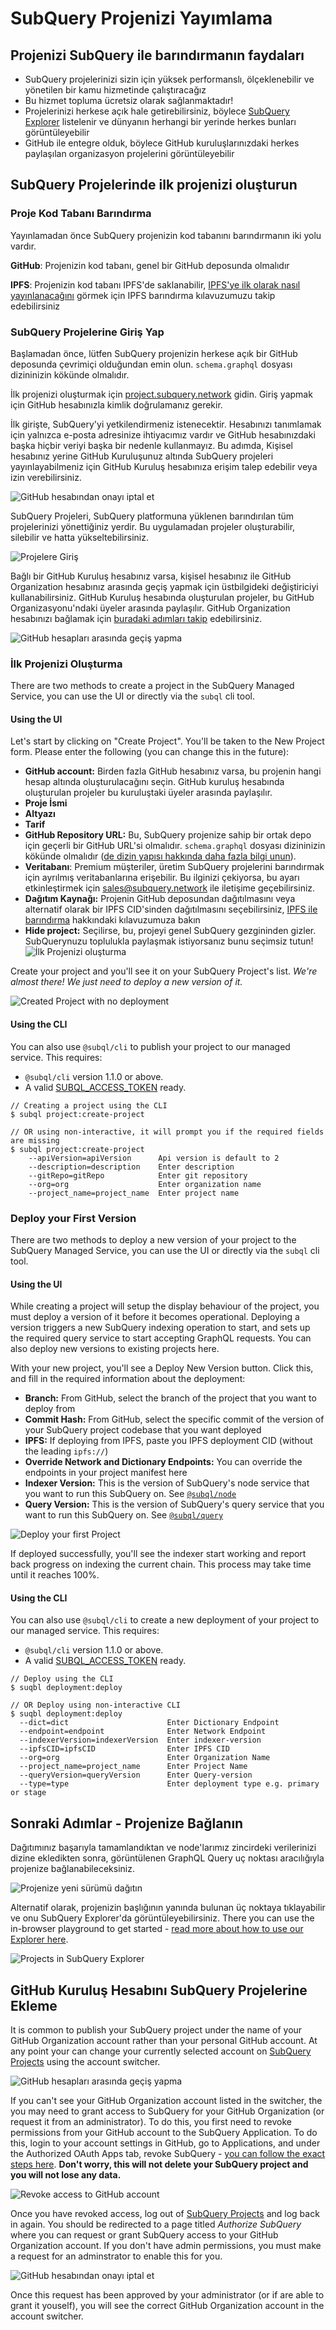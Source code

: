 # SubQuery Projenizi Yayımlama

## Projenizi SubQuery ile barındırmanın faydaları

- SubQuery projelerinizi sizin için yüksek performanslı, ölçeklenebilir ve yönetilen bir kamu hizmetinde çalıştıracağız
- Bu hizmet topluma ücretsiz olarak sağlanmaktadır!
- Projelerinizi herkese açık hale getirebilirsiniz, böylece [SubQuery Explorer](https://explorer.subquery.network) listelenir ve dünyanın herhangi bir yerinde herkes bunları görüntüleyebilir
- GitHub ile entegre olduk, böylece GitHub kuruluşlarınızdaki herkes paylaşılan organizasyon projelerini görüntüleyebilir

## SubQuery Projelerinde ilk projenizi oluşturun

### Proje Kod Tabanı Barındırma

Yayınlamadan önce SubQuery projenizin kod tabanını barındırmanın iki yolu vardır.

**GitHub**: Projenizin kod tabanı, genel bir GitHub deposunda olmalıdır

**IPFS**: Projenizin kod tabanı IPFS'de saklanabilir, [IPFS'ye ilk olarak nasıl yayınlanacağını](ipfs.md) görmek için IPFS barındırma kılavuzumuzu takip edebilirsiniz

### SubQuery Projelerine Giriş Yap

Başlamadan önce, lütfen SubQuery projenizin herkese açık bir GitHub deposunda çevrimiçi olduğundan emin olun. `schema.graphql` dosyası dizininizin kökünde olmalıdır.

İlk projenizi oluşturmak için [project.subquery.network](https://project.subquery.network) gidin. Giriş yapmak için GitHub hesabınızla kimlik doğrulamanız gerekir.

İlk girişte, SubQuery'yi yetkilendirmeniz istenecektir. Hesabınızı tanımlamak için yalnızca e-posta adresinize ihtiyacımız vardır ve GitHub hesabınızdaki başka hiçbir veriyi başka bir nedenle kullanmayız. Bu adımda, Kişisel hesabınız yerine GitHub Kuruluşunuz altında SubQuery projeleri yayınlayabilmeniz için GitHub Kuruluş hesabınıza erişim talep edebilir veya izin verebilirsiniz.

![GitHub hesabından onayı iptal et](/assets/img/project_auth_request.png)

SubQuery Projeleri, SubQuery platformuna yüklenen barındırılan tüm projelerinizi yönettiğiniz yerdir. Bu uygulamadan projeler oluşturabilir, silebilir ve hatta yükseltebilirsiniz.

![Projelere Giriş](/assets/img/projects-dashboard.png)

Bağlı bir GitHub Kuruluş hesabınız varsa, kişisel hesabınız ile GitHub Organization hesabınız arasında geçiş yapmak için üstbilgideki değiştiriciyi kullanabilirsiniz. GitHub Kuruluş hesabında oluşturulan projeler, bu GitHub Organizasyonu'ndaki üyeler arasında paylaşılır. GitHub Organization hesabınızı bağlamak için [buradaki adımları takip](#add-github-organization-account-to-subquery-projects) edebilirsiniz.

![GitHub hesapları arasında geçiş yapma](/assets/img/projects-account-switcher.png)

### İlk Projenizi Oluşturma

There are two methods to create a project in the SubQuery Managed Service, you can use the UI or directly via the `subql` cli tool.

#### Using the UI

Let's start by clicking on "Create Project". You'll be taken to the New Project form. Please enter the following (you can change this in the future):

- **GitHub account:** Birden fazla GitHub hesabınız varsa, bu projenin hangi hesap altında oluşturulacağını seçin. GitHub kuruluş hesabında oluşturulan projeler bu kuruluştaki üyeler arasında paylaşılır.
- **Proje İsmi**
- **Altyazı**
- **Tarif**
- **GitHub Repository URL:** Bu, SubQuery projenize sahip bir ortak depo için geçerli bir GitHub URL'si olmalıdır. `schema.graphql` dosyası dizininizin kökünde olmalıdır ([de dizin yapısı hakkında daha fazla bilgi unun](../create/introduction.md#directory-structure)).
- **Veritabanı**: Premium müşteriler, üretim SubQuery projelerini barındırmak için ayrılmış veritabanlarına erişebilir. Bu ilginizi çekiyorsa, bu ayarı etkinleştirmek için [sales@subquery.network](mailto:sales@subquery.network) ile iletişime geçebilirsiniz.
- **Dağıtım Kaynağı:** Projenin GitHub deposundan dağıtılmasını veya alternatif olarak bir IPFS CID'sinden dağıtılmasını seçebilirsiniz, [IPFS ile barındırma](ipfs.md) hakkındaki kılavuzumuza bakın
- **Hide project:** Seçilirse, bu, projeyi genel SubQuery gezgininden gizler. SubQuerynuzu toplulukla paylaşmak istiyorsanız bunu seçimsiz tutun! ![İlk Projenizi oluşturma](/assets/img/projects-create.png)

Create your project and you'll see it on your SubQuery Project's list. _We're almost there! We just need to deploy a new version of it._

![Created Project with no deployment](/assets/img/projects-no-deployment.png)

#### Using the CLI

You can also use `@subql/cli` to publish your project to our managed service. This requires:

- `@subql/cli` version 1.1.0 or above.
- A valid [SUBQL_ACCESS_TOKEN](/docs/run_publish/ipfs.md#prepare-your-subqlaccesstoken) ready.

```shell
// Creating a project using the CLI
$ subql project:create-project

// OR using non-interactive, it will prompt you if the required fields are missing
$ subql project:create-project
    --apiVersion=apiVersion      Api version is default to 2
    --description=description    Enter description
    --gitRepo=gitRepo            Enter git repository
    --org=org                    Enter organization name
    --project_name=project_name  Enter project name
```

### Deploy your First Version

There are two methods to deploy a new version of your project to the SubQuery Managed Service, you can use the UI or directly via the `subql` cli tool.

#### Using the UI

While creating a project will setup the display behaviour of the project, you must deploy a version of it before it becomes operational. Deploying a version triggers a new SubQuery indexing operation to start, and sets up the required query service to start accepting GraphQL requests. You can also deploy new versions to existing projects here.

With your new project, you'll see a Deploy New Version button. Click this, and fill in the required information about the deployment:

- **Branch:** From GitHub, select the branch of the project that you want to deploy from
- **Commit Hash:** From GitHub, select the specific commit of the version of your SubQuery project codebase that you want deployed
- **IPFS:** If deploying from IPFS, paste you IPFS deployment CID (without the leading `ipfs://`)
- **Override Network and Dictionary Endpoints:** You can override the endpoints in your project manifest here
- **Indexer Version:** This is the version of SubQuery's node service that you want to run this SubQuery on. See [`@subql/node`](https://www.npmjs.com/package/@subql/node)
- **Query Version:** This is the version of SubQuery's query service that you want to run this SubQuery on. See [`@subql/query`](https://www.npmjs.com/package/@subql/query)

![Deploy your first Project](https://static.subquery.network/media/projects/projects-first-deployment.png)

If deployed successfully, you'll see the indexer start working and report back progress on indexing the current chain. This process may take time until it reaches 100%.

#### Using the CLI

You can also use `@subql/cli` to create a new deployment of your project to our managed service. This requires:

- `@subql/cli` version 1.1.0 or above.
- A valid [SUBQL_ACCESS_TOKEN](/docs/run_publish/ipfs.md#prepare-your-subqlaccesstoken) ready.

```shell
// Deploy using the CLI
$ suqbl deployment:deploy

// OR Deploy using non-interactive CLI
$ suqbl deployment:deploy
  --dict=dict                      Enter Dictionary Endpoint
  --endpoint=endpoint              Enter Network Endpoint
  --indexerVersion=indexerVersion  Enter indexer-version
  --ipfsCID=ipfsCID                Enter IPFS CID
  --org=org                        Enter Organization Name
  --project_name=project_name      Enter Project Name
  --queryVersion=queryVersion      Enter Query-version
  --type=type                      Enter deployment type e.g. primary or stage
```

## Sonraki Adımlar - Projenize Bağlanın

Dağıtımınız başarıyla tamamlandıktan ve node'larımız zincirdeki verilerinizi dizine ekledikten sonra, görüntülenen GraphQL Query uç noktası aracılığıyla projenize bağlanabileceksiniz.

![Projenize yeni sürümü dağıtın](/assets/img/projects-deploy-sync.png)

Alternatif olarak, projenizin başlığının yanında bulunan üç noktaya tıklayabilir ve onu SubQuery Explorer'da görüntüleyebilirsiniz. There you can use the in-browser playground to get started - [read more about how to use our Explorer here](../run_publish/query.md).

![Projects in SubQuery Explorer](/assets/img/projects-explorer.png)

## GitHub Kuruluş Hesabını SubQuery Projelerine Ekleme

It is common to publish your SubQuery project under the name of your GitHub Organization account rather than your personal GitHub account. At any point your can change your currently selected account on [SubQuery Projects](https://project.subquery.network) using the account switcher.

![GitHub hesapları arasında geçiş yapma](/assets/img/projects-account-switcher.png)

If you can't see your GitHub Organization account listed in the switcher, the you may need to grant access to SubQuery for your GitHub Organization (or request it from an administrator). To do this, you first need to revoke permissions from your GitHub account to the SubQuery Application. To do this, login to your account settings in GitHub, go to Applications, and under the Authorized OAuth Apps tab, revoke SubQuery - [you can follow the exact steps here](https://docs.github.com/en/github/authenticating-to-github/keeping-your-account-and-data-secure/reviewing-your-authorized-applications-oauth). **Don't worry, this will not delete your SubQuery project and you will not lose any data.**

![Revoke access to GitHub account](/assets/img/project_auth_revoke.png)

Once you have revoked access, log out of [SubQuery Projects](https://project.subquery.network) and log back in again. You should be redirected to a page titled _Authorize SubQuery_ where you can request or grant SubQuery access to your GitHub Organization account. If you don't have admin permissions, you must make a request for an adminstrator to enable this for you.

![GitHub hesabından onayı iptal et](/assets/img/project_auth_request.png)

Once this request has been approved by your administrator (or if are able to grant it youself), you will see the correct GitHub Organization account in the account switcher.
